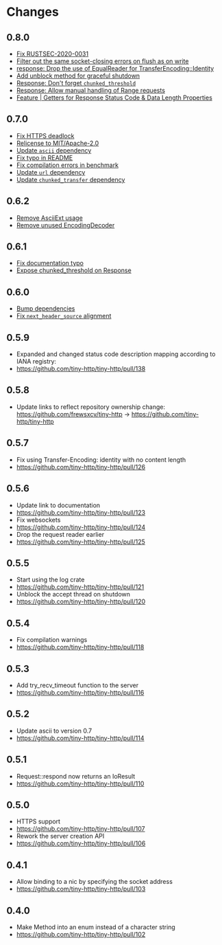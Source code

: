 # Changes

## 0.8.0

* [Fix RUSTSEC-2020-0031](https://github.com/tiny-http/tiny-http/pull/190)
* [Filter out the same socket-closing errors on flush as on write](https://github.com/tiny-http/tiny-http/pull/192)
* [response: Drop the use of EqualReader for TransferEncoding::Identity](https://github.com/tiny-http/tiny-http/pull/183)
* [Add unblock method for graceful shutdown](https://github.com/tiny-http/tiny-http/pull/184)
* [Response: Don't forget `chunked_threshold`](https://github.com/tiny-http/tiny-http/pull/177)
* [Response: Allow manual handling of Range requests](https://github.com/tiny-http/tiny-http/pull/175)
* [Feature | Getters for Response Status Code & Data Length Properties](https://github.com/tiny-http/tiny-http/pull/186)

## 0.7.0

* [Fix HTTPS deadlock](https://github.com/tiny-http/tiny-http/pull/151)
* [Relicense to MIT/Apache-2.0](https://github.com/tiny-http/tiny-http/pull/163)
* [Update `ascii` dependency](https://github.com/tiny-http/tiny-http/pull/165)
* [Fix typo in README](https://github.com/tiny-http/tiny-http/pull/171)
* [Fix compilation errors in benchmark](https://github.com/tiny-http/tiny-http/pull/170)
* [Update `url` dependency](https://github.com/tiny-http/tiny-http/pull/168)
* [Update `chunked_transfer` dependency](https://github.com/tiny-http/tiny-http/pull/166)

## 0.6.2

* [Remove AsciiExt usage](https://github.com/tiny-http/tiny-http/pull/152)
* [Remove unused EncodingDecoder](https://github.com/tiny-http/tiny-http/pull/153)

## 0.6.1

* [Fix documentation typo](https://github.com/tiny-http/tiny-http/pull/148)
* [Expose chunked_threshold on Response](https://github.com/tiny-http/tiny-http/pull/150)

## 0.6.0

* [Bump dependencies](https://github.com/tiny-http/tiny-http/pull/142)
* [Fix `next_header_source` alignment](https://github.com/tiny-http/tiny-http/pull/140)

## 0.5.9

* Expanded and changed status code description mapping according to IANA registry:
 * https://github.com/tiny-http/tiny-http/pull/138

## 0.5.8

* Update links to reflect repository ownership change: https://github.com/frewsxcv/tiny-http -> https://github.com/tiny-http/tiny-http

## 0.5.7

* Fix using Transfer-Encoding: identity with no content length
 * https://github.com/tiny-http/tiny-http/pull/126

## 0.5.6

* Update link to documentation
 * https://github.com/tiny-http/tiny-http/pull/123
* Fix websockets
 * https://github.com/tiny-http/tiny-http/pull/124
* Drop the request reader earlier
 * https://github.com/tiny-http/tiny-http/pull/125

## 0.5.5

* Start using the log crate
 * https://github.com/tiny-http/tiny-http/pull/121
* Unblock the accept thread on shutdown
 * https://github.com/tiny-http/tiny-http/pull/120

## 0.5.4

* Fix compilation warnings
 * https://github.com/tiny-http/tiny-http/pull/118

## 0.5.3

* Add try_recv_timeout function to the server
 * https://github.com/tiny-http/tiny-http/pull/116

## 0.5.2

* Update ascii to version 0.7
 * https://github.com/tiny-http/tiny-http/pull/114

## 0.5.1

* Request::respond now returns an IoResult
 * https://github.com/tiny-http/tiny-http/pull/110

## 0.5.0

* HTTPS support
 * https://github.com/tiny-http/tiny-http/pull/107
* Rework the server creation API
 * https://github.com/tiny-http/tiny-http/pull/106

## 0.4.1

* Allow binding to a nic by specifying the socket address
 * https://github.com/tiny-http/tiny-http/pull/103

## 0.4.0

* Make Method into an enum instead of a character string
 * https://github.com/tiny-http/tiny-http/pull/102
